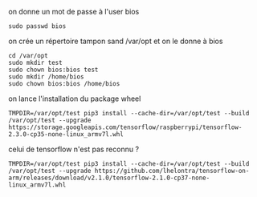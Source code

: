 on donne un mot de passe à l'user bios
```
sudo passwd bios
```
on crée un répertoire tampon sand /var/opt et on le donne à bios
```
cd /var/opt
sudo mkdir test
sudo chown bios:bios test
sudo mkdir /home/bios
sudo chown bios:bios /home/bios
```
on lance l'installation du package wheel
```
TMPDIR=/var/opt/test pip3 install --cache-dir=/var/opt/test --build /var/opt/test --upgrade https://storage.googleapis.com/tensorflow/raspberrypi/tensorflow-2.3.0-cp35-none-linux_armv7l.whl
```

celui de tensorflow n'est pas reconnu ?
```
TMPDIR=/var/opt/test pip3 install --cache-dir=/var/opt/test --build /var/opt/test --upgrade https://github.com/lhelontra/tensorflow-on-arm/releases/download/v2.1.0/tensorflow-2.1.0-cp37-none-linux_armv7l.whl
```

